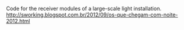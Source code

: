 Code for the receiver modules of a large-scale light installation.<br>
http://sworking.blogspot.com.br/2012/09/os-que-chegam-com-noite-2012.html

